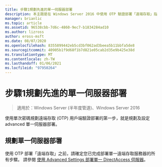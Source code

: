 ```yaml
---
title: 步驟1規劃先進的單一伺服器部署
description: 本主題是在 Windows Server 2016 中使用 OTP 驗證部署「遠端存取」指南的一部分。
manager: brianlic
ms.topic: article
ms.assetid: 96538cbb-7d6c-4860-9ec7-b1834284ad10
ms.author: lizross
author: eross-msft
ms.date: 08/07/2020
ms.openlocfilehash: 8355899442eb5cd3bf062ad3beea5b11bbfa5de8
ms.sourcegitcommit: 40905b1f9d68f1b7d821e05cab2d35e9b425e38d
ms.translationtype: MT
ms.contentlocale: zh-TW
ms.lasthandoff: 01/06/2021
ms.locfileid: "97950264"
---
```

# <a name="step-1-plan-an-advanced-single-server-deployment"></a>步驟1規劃先進的單一伺服器部署

>適用於：Windows Server (半年度管道)、Windows Server 2016

使用單次密碼規劃遠端存取 (OTP) 用戶端驗證部署的第一步，就是規劃及設定 advanced 單一伺服器部署。

## <a name="plan-a-single-server-deployment"></a>規劃單一伺服器部署
使用 OTP 部署「遠端存取」之前，請確定您已完成部署單一遠端存取服務器的所有步驟。 請參閱 [使用 Advanced Settings 部署單一 DirectAccess 伺服器](../../../directaccess/single-server-advanced/deploy-a-single-directaccess-server-with-advanced-settings.md)。

